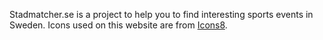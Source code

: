 Stadmatcher.se is a project to help you to find interesting sports events in Sweden. Icons used on this website are from [Icons8](https://icons8.com/).
